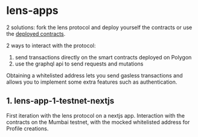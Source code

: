 # lens-apps

2 solutions: fork the lens protocol and deploy yourself the contracts or
use the [deployed contracts](https://docs.lens.xyz/docs/deployed-contract-addresses).

2 ways to interact with the protocol:

1. send transactions directly on the smart contracts deployed on Polygon
2. use the graphql api to send requests and mutations

Obtaining a whitelisted address lets you send gasless transactions and allows
you to implement some extra features such as authentication.

## 1. lens-app-1-testnet-nextjs

First iteration with the lens protocol on a nextjs app. Interaction with
the contracts on the Mumbai testnet, with the mocked whitelisted address
for Profile creations.
